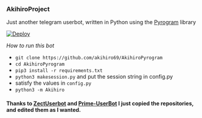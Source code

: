### AkihiroProject

Just another telegram userbot, written in Python using the [Pyrogram](https://github.com/pyrogram/pyrogram) library

[![Deploy](https://www.herokucdn.com/deploy/button.svg)](https://heroku.com/deploy?template=https://github.com/akihiro69/AkihiroPyrogram)

*How to run this bot*

- `git clone https://github.com/akihiro69/AkihiroPyrogram`
- `cd AkihiroPyrogram`
- `pip3 install -r requirements.txt`
- `python3 makesession.py` and put the session string in config.py
- satisfy the values in `config.py`
- `python3 -m Akihiro`

#### Thanks to [ZectUserbot](https://github.com/SHRE-YANSH/ZectUserBot) and [Prime-UserBot](https://github.com/BukanDev/Prime-Userbot) I just copied the repositories, and edited them as I wanted.
